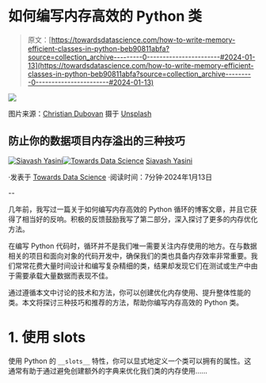 # 如何编写内存高效的 Python 类

> 原文：[https://towardsdatascience.com/how-to-write-memory-efficient-classes-in-python-beb90811abfa?source=collection_archive---------0-----------------------#2024-01-13](https://towardsdatascience.com/how-to-write-memory-efficient-classes-in-python-beb90811abfa?source=collection_archive---------0-----------------------#2024-01-13)

![](../Images/6d3fa23de320d6f4dd772d2fc675018d.png)

图片来源：[Christian Dubovan](https://unsplash.com/@cdubo?utm_source=medium&utm_medium=referral) 摄于 [Unsplash](https://unsplash.com/?utm_source=medium&utm_medium=referral)

## 防止你的数据项目内存溢出的三种技巧

[](https://medium.com/@siavashyasini?source=post_page---byline--beb90811abfa--------------------------------)[![Siavash Yasini](../Images/55220a8a9397ba51dcc381828735f4a2.png)](https://medium.com/@siavashyasini?source=post_page---byline--beb90811abfa--------------------------------)[](https://towardsdatascience.com/?source=post_page---byline--beb90811abfa--------------------------------)[![Towards Data Science](../Images/a6ff2676ffcc0c7aad8aaf1d79379785.png)](https://towardsdatascience.com/?source=post_page---byline--beb90811abfa--------------------------------) [Siavash Yasini](https://medium.com/@siavashyasini?source=post_page---byline--beb90811abfa--------------------------------)

·发表于 [Towards Data Science](https://towardsdatascience.com/?source=post_page---byline--beb90811abfa--------------------------------) ·阅读时间：7分钟·2024年1月13日

--

几年前，我写过一篇关于如何编写内存高效的 Python 循环的博客文章，并且它获得了相当好的反响。积极的反馈鼓励我写了第二部分，深入探讨了更多的内存优化方法。

在编写 Python 代码时，循环并不是我们唯一需要关注内存使用的地方。在与数据相关的项目和面向对象的代码开发中，确保我们的类也具备内存效率非常重要。我们常常花费大量时间设计和编写复杂精细的类，结果却发现它们在测试或生产中由于需要承载大量数据而表现不佳。

通过遵循本文中讨论的技术和方法，你可以创建优化内存使用、提升整体性能的类。本文将探讨三种技巧和推荐的方法，帮助你编写内存高效的 Python 类。

# 1. 使用 __slots__

使用 Python 的 `__slots__` 特性，你可以显式地定义一个类可以拥有的属性。这通常有助于通过避免创建额外的字典来优化我们类的内存使用……
